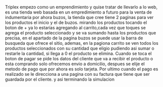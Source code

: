 Triplex empezo como un emprendimiento y quise tratar de llevarlo a lo web, es una tienda web basada en un empredimiento a futuro para la venta de indumentaria por ahora buzos, la tienda que cree tiene 2 paginas para ver los productos 
el inicio y el de buzos.
mirando los productos tocando el boton de + ya lo estarias agregando al carrito,cada vez que toques se agrega el producto seleccionado y se va sumando hasta los productos que precisa, en el apartado de la pagina buzos se puede usar
la barra de busqueda que ofrece el sitio, ademas, en la pagiona carrito se ven todos los productos seleccionados con su cantidad que eligio pudiendo asi sumar o restarle la cantidad, si llega a 0 el producto se elimina.
Cuando se toca el boton de pagar se pide los datos del cliente que va a recibir el producto o esta comprando solo ofrecemos envio a domicilio, despues se elije el metodo de pago que por ahora es solo tarjeta. Por ultimo cuando el pago
es realizado se le direcciona a una pagina con su factura que tiene que ser guardada por el cliente. y asi terminando la simulacion
